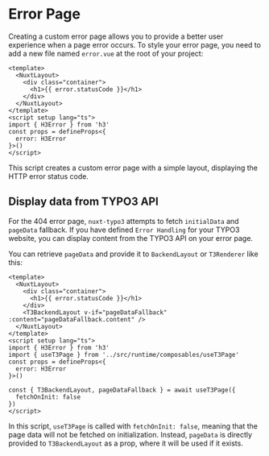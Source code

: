 # Error Page

Creating a custom error page allows you to provide a better user experience when a page error occurs. To style your error page, you need to add a new file named `error.vue` at the root of your project:

```vue
<template>
  <NuxtLayout>
    <div class="container">
      <h1>{{ error.statusCode }}</h1>
    </div>
  </NuxtLayout>
</template>
<script setup lang="ts">
import { H3Error } from 'h3'
const props = defineProps<{
  error: H3Error
}>()
</script>
```

This script creates a custom error page with a simple layout, displaying the HTTP error status code.

## Display data from TYPO3 API 

For the 404 error page, `nuxt-typo3` attempts to fetch `initialData` and `pageData` fallback. If you have defined `Error Handling` for your TYPO3 website, you can display content from the TYPO3 API on your error page. 

You can retrieve `pageData` and provide it to `BackendLayout` or `T3Renderer` like this:

```vue
<template>
  <NuxtLayout>
    <div class="container">
      <h1>{{ error.statusCode }}</h1>
    </div>
    <T3BackendLayout v-if="pageDataFallback" :content="pageDataFallback.content" />
  </NuxtLayout>
</template>
<script setup lang="ts">
import { H3Error } from 'h3'
import { useT3Page } from '../src/runtime/composables/useT3Page'
const props = defineProps<{
  error: H3Error
}>()

const { T3BackendLayout, pageDataFallback } = await useT3Page({
  fetchOnInit: false
})
</script>

```

In this script, `useT3Page` is called with `fetchOnInit: false`, meaning that the page data will not be fetched on initialization. Instead, `pageData` is directly provided to `T3BackendLayout` as a prop, where it will be used if it exists.

